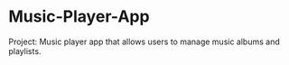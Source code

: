 # Music-Player-App
Project: Music player app that allows users to manage music albums and playlists.
